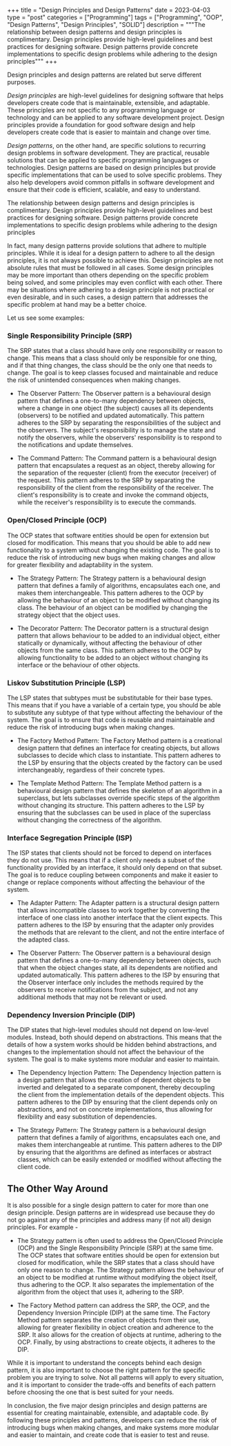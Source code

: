 +++
title       = "Design Principles and Design Patterns"
date        = 2023-04-03
type        = "post"
categories  = ["Programming"]
tags        = ["Programming", "OOP", "Design Patterns", "Design Principles", "SOLID"]
description = """The relationship between design patterns and design principles
is complimentary. Design principles provide high-level guidelines and best
practices for designing software. Design patterns provide concrete
implementations to specific design problems while adhering to the design
principles"""
+++

Design principles and design patterns are related but serve different purposes.

_Design principles_ are high-level guidelines for designing software that helps
developers create code that is maintainable, extensible, and adaptable. These
principles are not specific to any programming language or technology and can be
applied to any software development project. Design principles provide a
foundation for good software design and help developers create code that is
easier to maintain and change over time.

*Design patterns*, on the other hand, are specific solutions to recurring design
problems in software development. They are practical, reusable solutions that
can be applied to specific programming languages or technologies. Design
patterns are based on design principles but provide specific implementations
that can be used to solve specific problems. They also help developers avoid
common pitfalls in software development and ensure that their code is efficient,
scalable, and easy to understand.

The relationship between design patterns and design principles is complimentary.
Design principles provide high-level guidelines and best practices for designing
software. Design patterns provide concrete implementations to specific design
problems while adhering to the design principles

In fact, many design patterns provide solutions that adhere to multiple
principles. While it is ideal for a design pattern to adhere to all the design
principles, it is not always possible to achieve this. Design principles are not
absolute rules that must be followed in all cases. Some design principles may be
more important than others depending on the specific problem being solved, and
some principles may even conflict with each other. There may be situations where
adhering to a design principle is not practical or even desirable, and in such
cases, a design pattern that addresses the specific problem at hand may be a
better choice.

Let us see some examples:

### Single Responsibility Principle (SRP)

The SRP states that a class should have only one responsibility or reason to
change. This means that a class should only be responsible for one thing, and if
that thing changes, the class should be the only one that needs to change. The
goal is to keep classes focused and maintainable and reduce the risk of
unintended consequences when making changes.

* The Observer Pattern: The Observer pattern is a behavioural design pattern
  that defines a one-to-many dependency between objects, where a change in one
  object (the subject) causes all its dependents (observers) to be notified and
  updated automatically. This pattern adheres to the SRP by separating the
  responsibilities of the subject and the observers. The subject's
  responsibility is to manage the state and notify the observers, while the
  observers' responsibility is to respond to the notifications and update
  themselves.

* The Command Pattern: The Command pattern is a behavioural design pattern that
  encapsulates a request as an object, thereby allowing for the separation of
  the requester (client) from the executor (receiver) of the request. This
  pattern adheres to the SRP by separating the responsibility of the client from
  the responsibility of the receiver. The client's responsibility is to create
  and invoke the command objects, while the receiver's responsibility is to
  execute the commands.

### Open/Closed Principle (OCP)

The OCP states that software entities should be open for extension but closed
for modification. This means that you should be able to add new functionality to
    a system without changing the existing code. The goal is to reduce the risk
    of introducing new bugs when making changes and allow for greater
    flexibility and adaptability in the system.

* The Strategy Pattern: The Strategy pattern is a behavioural design pattern
  that defines a family of algorithms, encapsulates each one, and makes them
  interchangeable. This pattern adheres to the OCP by allowing the behaviour of
  an object to be modified without changing its class. The behaviour of an object
  can be modified by changing the strategy object that the object uses.

* The Decorator Pattern: The Decorator pattern is a structural design pattern
  that allows behaviour to be added to an individual object, either statically or
  dynamically, without affecting the behaviour of other objects from the same
  class. This pattern adheres to the OCP by allowing functionality to be added
  to an object without changing its interface or the behaviour of other objects.

### Liskov Substitution Principle (LSP)
The LSP states that subtypes must be substitutable for their base types. This
means that if you have a variable of a certain type, you should be able to
substitute any subtype of that type without affecting the behaviour of the
system. The goal is to ensure that code is reusable and maintainable and reduce
the risk of introducing bugs when making changes.

* The Factory Method Pattern: The Factory Method pattern is a creational design
  pattern that defines an interface for creating objects, but allows subclasses
  to decide which class to instantiate. This pattern adheres to the LSP by
  ensuring that the objects created by the factory can be used interchangeably,
  regardless of their concrete types.

* The Template Method Pattern: The Template Method pattern is a behavioural
  design pattern that defines the skeleton of an algorithm in a superclass, but
  lets subclasses override specific steps of the algorithm without changing its
  structure. This pattern adheres to the LSP by ensuring that the subclasses can
  be used in place of the superclass without changing the correctness of the
  algorithm.

### Interface Segregation Principle (ISP)
The ISP states that clients should not be forced to depend on interfaces they do
not use. This means that if a client only needs a subset of the functionality
provided by an interface, it should only depend on that subset. The goal is to
reduce coupling between components and make it easier to change or replace
components without affecting the behaviour of the system.

* The Adapter Pattern: The Adapter pattern is a structural design pattern that
  allows incompatible classes to work together by converting the interface of
  one class into another interface that the client expects. This pattern adheres
  to the ISP by ensuring that the adapter only provides the methods that are
  relevant to the client, and not the entire interface of the adapted class.

* The Observer Pattern: The Observer pattern is a behavioural design pattern
  that defines a one-to-many dependency between objects, such that when the
  object changes state, all its dependents are notified and updated
  automatically. This pattern adheres to the ISP by ensuring that the Observer
  interface only includes the methods required by the observers to receive
  notifications from the subject, and not any additional methods that may not be
  relevant or used.

### Dependency Inversion Principle (DIP)
The DIP states that high-level modules should not depend on low-level modules.
Instead, both should depend on abstractions. This means that the details of how
a system works should be hidden behind abstractions, and changes to the
implementation should not affect the behaviour of the system. The goal is to make
systems more modular and easier to maintain.

* The Dependency Injection Pattern: The Dependency Injection pattern is a design
  pattern that allows the creation of dependent objects to be inverted and
  delegated to a separate component, thereby decoupling the client from the
  implementation details of the dependent objects. This pattern adheres to the
  DIP by ensuring that the client depends only on abstractions, and not on
  concrete implementations, thus allowing for flexibility and easy substitution
  of dependencies.

* The Strategy Pattern: The Strategy pattern is a behavioural design pattern
  that defines a family of algorithms, encapsulates each one, and makes them
  interchangeable at runtime. This pattern adheres to the DIP by ensuring that
  the algorithms are defined as interfaces or abstract classes, which can be
  easily extended or modified without affecting the client code.


## The Other Way Around

It is also possible for a single design pattern to cater for more than one
design principle. Design patterns are in widespread use because they do not go
against any of the principles and address many (if not all) design principles.
For example -

* The Strategy pattern is often used to address the Open/Closed Principle (OCP)
  and the Single Responsibility Principle (SRP) at the same time. The OCP states
  that software entities should be open for extension but closed for
  modification, while the SRP states that a class should have only one reason to
  change. The Strategy pattern allows the behaviour of an object to be modified
  at runtime without modifying the object itself, thus adhering to the OCP. It
  also separates the implementation of the algorithm from the object that uses
  it, adhering to the SRP.

* The Factory Method pattern can address the SRP, the OCP, and the Dependency
  Inversion Principle (DIP) at the same time. The Factory Method pattern
  separates the creation of objects from their use, allowing for greater
  flexibility in object creation and adherence to the SRP. It also allows for
  the creation of objects at runtime, adhering to the OCP. Finally, by using
  abstractions to create objects, it adheres to the DIP.

While it is important to understand the concepts behind each design pattern, it
is also important to choose the right pattern for the specific problem you are
trying to solve. Not all patterns will apply to every situation, and it
is important to consider the trade-offs and benefits of each pattern before
choosing the one that is best suited for your needs.

In conclusion, the five major design principles and design patterns are
essential for creating maintainable, extensible, and adaptable code. By
following these principles and patterns, developers can reduce the risk of
introducing bugs when making changes, and make systems more modular and easier
to maintain, and create code that is easier to test and reuse.
